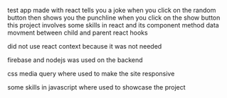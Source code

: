 test app made with react 
tells you a joke when you click on the random button 
then shows you the punchline when you click on the show button
this project involves some skills in react and its component  method
data movment between child and parent 
react hooks 
 
 did not  use react context because it was not needed 
 
  firebase and nodejs was used on the backend 
  
  css media query where used to make the site responsive 
  
  
  some skills in javascript where used to showcase the project
